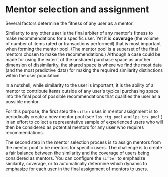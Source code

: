 # Mentor selection and assignment

Several factors determine the fitness of any user as a mentor.

Similarity to any other user is the final arbiter of any mentor's fitness to make recommendations for a specific user. Yet it is **coverage** \(the volume of number of items rated or transactions performed\) that is most important when forming the mentor pool. \(The mentor pool is a superset of the final mentors chosen to make the recommendations.\) Although a case could be made for using the extent of the unshared purchase space as another dimension of dissimilarity, the shared space is where we find the most data \(and the most predictive data\) for making the required similarity distinctions within the user population.

In a nutshell, while similarity to the user is important, it is the ability of a mentor to contribute items outside of any user's typical purchasing space into the final pool of possible recommendations that qualifies the user as a possible mentor.

For this purpose, the first step the `sifter` uses in mentor assignment is to periodically create a new mentor pool \(see `lps_rtg_pool` and `lps_trx_pool` \) in an effort to collect a representative sample of experienced users who will then be considered as potential mentors for any user who requires recommendations.

The second step in the mentor selection process is to assign mentors from the mentor pool to be mentors for specific users. The challenge is to create a fair balance between the similarity and the coverage of users being considered as mentors. You can configure the `sifter` to emphasize similarity, coverage, or to automatically determine which dynamic to emphasize for each user in the final assignment of mentors to users.


